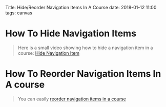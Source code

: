 Title: Hide/Reorder Navigation Items In A Course
date: 2018-01-12 11:00
tags: canvas

# How To Hide Navigation Items

> Here is a small video showing how to hide a navigation item in a course: [Hide Navigation Item](https://owncloud.eoas.ubc.ca/s/TRvgFUb3Ccq4QbM)


# How To Reorder Navigation Items In A course

> You can easily [reorder navigation items in a course](https://community.canvaslms.com/docs/DOC-12933)
